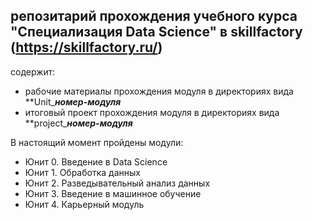 ## репозитарий прохождения учебного курса "Специализация Data Science" в skillfactory (https://skillfactory.ru/) 

содержит:
 - рабочие материалы прохождения модуля в директориях вида **Unit_***номер-модуля***
 - итоговый проект прохождения модуля в директориях вида **project_***номер-модуля***
 
В настоящий момент пройдены модули:
 - Юнит 0. Введение в Data Science
 - Юнит 1. Обработка данных 
 - Юнит 2. Разведывательный анализ данных 
 - Юнит 3. Введение в машинное обучение
 - Юнит 4. Карьерный модуль